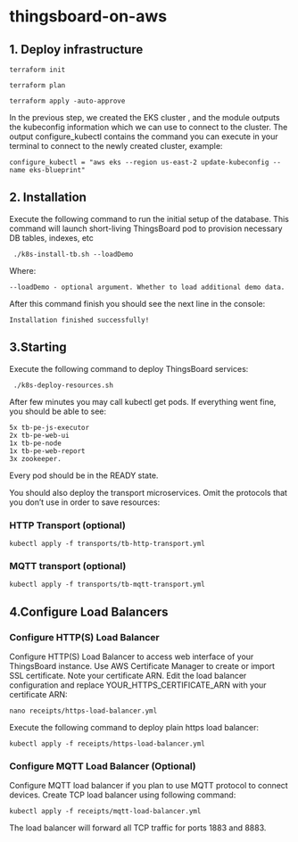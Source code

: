 # thingsboard-on-aws

## 1. Deploy infrastructure
```
terraform init
```
```
terraform plan
```
```
terraform apply -auto-approve
```
In the previous step, we created the EKS cluster , and the module outputs the kubeconfig information which we can use to connect to the cluster.
The output configure_kubectl contains the command you can execute in your terminal to connect to the newly created cluster, example:
```
configure_kubectl = "aws eks --region us-east-2 update-kubeconfig --name eks-blueprint"
```

## 2. Installation
Execute the following command to run the initial setup of the database. This command will launch short-living ThingsBoard pod to provision necessary DB tables, indexes, etc

```
 ./k8s-install-tb.sh --loadDemo
```
Where:

    --loadDemo - optional argument. Whether to load additional demo data.

After this command finish you should see the next line in the console:
```
Installation finished successfully!
```
## 3.Starting

Execute the following command to deploy ThingsBoard services:
```
 ./k8s-deploy-resources.sh
```
After few minutes you may call kubectl get pods. If everything went fine, you should be able to see:

    5x tb-pe-js-executor
    2x tb-pe-web-ui
    1x tb-pe-node
    1x tb-pe-web-report
    3x zookeeper.
Every pod should be in the READY state.

You should also deploy the transport microservices. Omit the protocols that you don’t use in order to save resources:
### HTTP Transport (optional)
```
kubectl apply -f transports/tb-http-transport.yml
```
### MQTT transport (optional)
```
kubectl apply -f transports/tb-mqtt-transport.yml
```
## 4.Configure Load Balancers
### Configure HTTP(S) Load Balancer
Configure HTTP(S) Load Balancer to access web interface of your ThingsBoard instance. 
Use AWS Certificate Manager to create or import SSL certificate. Note your certificate ARN.
Edit the load balancer configuration and replace YOUR_HTTPS_CERTIFICATE_ARN with your certificate ARN:
```
nano receipts/https-load-balancer.yml
```
Execute the following command to deploy plain https load balancer:
```
kubectl apply -f receipts/https-load-balancer.yml
```
### Configure MQTT Load Balancer (Optional)
Configure MQTT load balancer if you plan to use MQTT protocol to connect devices.
Create TCP load balancer using following command:
```
kubectl apply -f receipts/mqtt-load-balancer.yml
```
The load balancer will forward all TCP traffic for ports 1883 and 8883.
